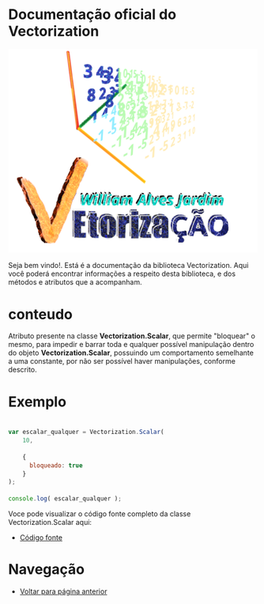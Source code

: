 # Documentação oficial do Vectorization
![Logo do projeto](https://github.com/WilliamJardim/Vectorization/blob/main/imagens/logo512x512.png)

Seja bem vindo!. Está é a documentação da biblioteca Vectorization.
Aqui você poderá encontrar informações a respeito desta biblioteca, e dos métodos e atributos que a acompanham.

# conteudo
Atributo presente na classe **Vectorization.Scalar**, que permite "bloquear" o mesmo, para impedir e barrar toda e qualquer possível manipulação dentro do objeto **Vectorization.Scalar**, possuindo um comportamento semelhante a uma constante, por não ser possível haver manipulações, conforme descrito.

# Exemplo
```javascript

var escalar_qualquer = Vectorization.Scalar(
    10,

    {
      bloqueado: true
    }
);

console.log( escalar_qualquer );

```

Voce pode visualizar o código fonte completo da classe Vectorization.Scalar aqui:
* [Código fonte](https://github.com/WilliamJardim/Vectorization/blob/main/src/Scalar.js)

# Navegação
* [Voltar para página anterior](../page.md)